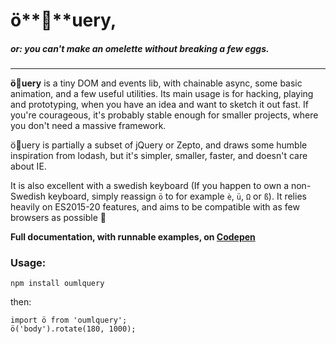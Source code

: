 # ö**🍳**uery,
##### or: you can't make an omelette without breaking a few eggs.

---

**ö🍳uery** is a tiny DOM and events lib, with chainable async, some basic animation, and a few useful utilities. Its main usage is for hacking, playing and prototyping, when you have an idea and want to sketch it out fast. If you're courageous, it's probably stable enough for smaller projects, where you don't need a massive framework.
	
ö🍳uery is partially a subset of jQuery or Zepto, and draws some humble inspiration from lodash, but it's simpler, smaller, faster, and doesn't care about IE.

It is also excellent with a swedish keyboard (If you happen to own a non-Swedish keyboard, simply reassign `ö` to for example `è`, `ü`, `Ω` or `ß`). It relies heavily on ES2015-20 features, and aims to be compatible with as few browsers as possible 🤪

**Full documentation, with runnable examples, on <a href=https://codepen.io/smlsvnssn/full/BrQjRm target=_blank>Codepen</a>**

### Usage: 
```
npm install oumlquery 
```
then:
```
import ö from 'oumlquery';
ö('body').rotate(180, 1000);

```

